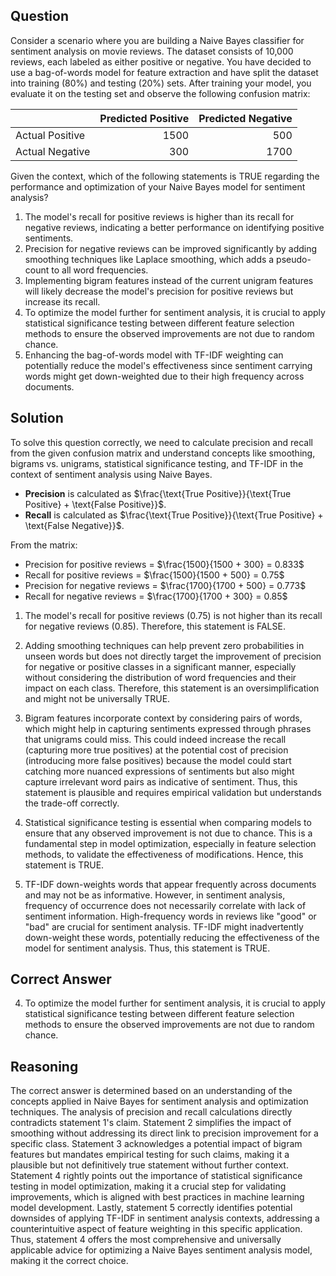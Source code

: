 ## Question
Consider a scenario where you are building a Naive Bayes classifier for sentiment analysis on movie reviews. The dataset consists of 10,000 reviews, each labeled as either positive or negative. You have decided to use a bag-of-words model for feature extraction and have split the dataset into training (80%) and testing (20%) sets. After training your model, you evaluate it on the testing set and observe the following confusion matrix:

|             | Predicted Positive | Predicted Negative |
|-------------|-------------------:|-------------------:|
| Actual Positive | 1500              | 500               |
| Actual Negative | 300               | 1700              |

Given the context, which of the following statements is TRUE regarding the performance and optimization of your Naive Bayes model for sentiment analysis?

1. The model's recall for positive reviews is higher than its recall for negative reviews, indicating a better performance on identifying positive sentiments.
2. Precision for negative reviews can be improved significantly by adding smoothing techniques like Laplace smoothing, which adds a pseudo-count to all word frequencies.
3. Implementing bigram features instead of the current unigram features will likely decrease the model's precision for positive reviews but increase its recall.
4. To optimize the model further for sentiment analysis, it is crucial to apply statistical significance testing between different feature selection methods to ensure the observed improvements are not due to random chance.
5. Enhancing the bag-of-words model with TF-IDF weighting can potentially reduce the model's effectiveness since sentiment carrying words might get down-weighted due to their high frequency across documents.

## Solution
To solve this question correctly, we need to calculate precision and recall from the given confusion matrix and understand concepts like smoothing, bigrams vs. unigrams, statistical significance testing, and TF-IDF in the context of sentiment analysis using Naive Bayes.

- **Precision** is calculated as $\frac{\text{True Positive}}{\text{True Positive} + \text{False Positive}}$.
- **Recall** is calculated as $\frac{\text{True Positive}}{\text{True Positive} + \text{False Negative}}$.

From the matrix:
- Precision for positive reviews = $\frac{1500}{1500 + 300} = 0.833$
- Recall for positive reviews = $\frac{1500}{1500 + 500} = 0.75$
- Precision for negative reviews = $\frac{1700}{1700 + 500} = 0.773$
- Recall for negative reviews = $\frac{1700}{1700 + 300} = 0.85$

1. The model's recall for positive reviews (0.75) is not higher than its recall for negative reviews (0.85). Therefore, this statement is FALSE.

2. Adding smoothing techniques can help prevent zero probabilities in unseen words but does not directly target the improvement of precision for negative or positive classes in a significant manner, especially without considering the distribution of word frequencies and their impact on each class. Therefore, this statement is an oversimplification and might not be universally TRUE.

3. Bigram features incorporate context by considering pairs of words, which might help in capturing sentiments expressed through phrases that unigrams could miss. This could indeed increase the recall (capturing more true positives) at the potential cost of precision (introducing more false positives) because the model could start catching more nuanced expressions of sentiments but also might capture irrelevant word pairs as indicative of sentiment. Thus, this statement is plausible and requires empirical validation but understands the trade-off correctly.

4. Statistical significance testing is essential when comparing models to ensure that any observed improvement is not due to chance. This is a fundamental step in model optimization, especially in feature selection methods, to validate the effectiveness of modifications. Hence, this statement is TRUE.

5. TF-IDF down-weights words that appear frequently across documents and may not be as informative. However, in sentiment analysis, frequency of occurrence does not necessarily correlate with lack of sentiment information. High-frequency words in reviews like "good" or "bad" are crucial for sentiment analysis. TF-IDF might inadvertently down-weight these words, potentially reducing the effectiveness of the model for sentiment analysis. Thus, this statement is TRUE.

## Correct Answer
4. To optimize the model further for sentiment analysis, it is crucial to apply statistical significance testing between different feature selection methods to ensure the observed improvements are not due to random chance.

## Reasoning
The correct answer is determined based on an understanding of the concepts applied in Naive Bayes for sentiment analysis and optimization techniques. The analysis of precision and recall calculations directly contradicts statement 1's claim. Statement 2 simplifies the impact of smoothing without addressing its direct link to precision improvement for a specific class. Statement 3 acknowledges a potential impact of bigram features but mandates empirical testing for such claims, making it a plausible but not definitively true statement without further context. Statement 4 rightly points out the importance of statistical significance testing in model optimization, making it a crucial step for validating improvements, which is aligned with best practices in machine learning model development. Lastly, statement 5 correctly identifies potential downsides of applying TF-IDF in sentiment analysis contexts, addressing a counterintuitive aspect of feature weighting in this specific application. Thus, statement 4 offers the most comprehensive and universally applicable advice for optimizing a Naive Bayes sentiment analysis model, making it the correct choice.
